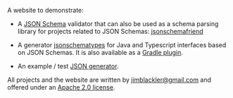 A website to demonstrate:

*   A [JSON Schema](https://json-schema.org/) validator that can also be used as
    a schema parsing library for projects related to JSON Schemas:
    [jsonschemafriend](https://github.com/jimblackler/jsonschematypes/tree/master/library)

*   A generator
    [jsonschematypes](https://github.com/jimblackler/jsonschematypes/tree/master/codegen)
    for Java and Typescript interfaces based on JSON Schemas. It is also
    available as a
    [Gradle plugin](https://github.com/jimblackler/jsonschematypes/tree/master/plugin).

*   An example / test [JSON generator](https://github.com/jimblackler/jsongenerator).

All projects and the website are written by jimblackler@gmail.com and offered
under an [Apache 2.0 license](https://www.apache.org/licenses/LICENSE-2.0).
